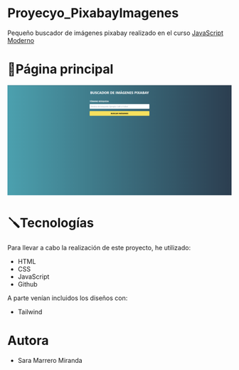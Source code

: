 # Proyecyo_PixabayImagenes
Pequeño buscador de imágenes pixabay realizado en el curso [JavaScript Moderno](https://www.udemy.com/course/javascript-moderno-guia-definitiva-construye-10-proyectos/)

# 📸Página principal
![Página principal](./img/PaginaPrincipal.png)

# 🪛Tecnologías
Para llevar a cabo la realización de este proyecto, he utilizado:
* HTML
* CSS
* JavaScript
* Github

A parte venían incluidos los diseños con:
* Tailwind

#  Autora
* Sara Marrero Miranda
